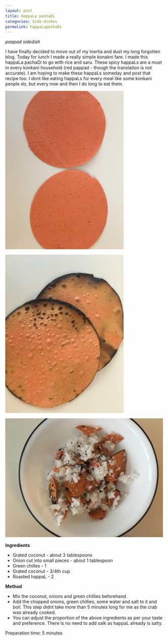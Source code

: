 ```yaml
---
layout: post
title: HappaLa pachaDi
categories: Side-dishes
permalink: happaLapachaDi
---
```


*paapad sidedish*


I have finally decided to move out of my inertia and dust my long forgotten blog. Today for lunch I made a really simple konakni fare. I made this happaLa pachaDi to go with rice and saru.
These spicy happaLs are a must in every konkani household (red pappad - though the translation is not accurate). I am hoping to make these happaLs someday and post that recipe too.
I dont like eating happaLs for every meal like some konkani people do, but every now and then  I do long to eat them.


![](/images/happala-pachadi-1.jpg)


![](/images/happala-pachadi-2.jpg)


![](/images/happala-pachadi-3.jpg)


**Ingredients**

* Grated coconut - about 3 tablespoons
* Onion cut into small pieces - about 1 tablespoon
* Green chilles - 1
* Grated coconut - 3/4th cup
* Roasted happaL - 2


**Method**

* Mix the coconut, onions and green chillies beforehand.
* Add the chopped onions, green chillies, some water and salt to it and boil. This step didnt take more than 5 minutes long for me as the crab was already cooked.
* You can adjust the proportion of the above ingredients as per your taste and preference. There is no need to add salk as happaL already is salty.

Preparation time: 5 minutes

